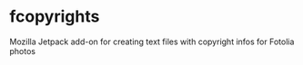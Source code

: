 # fcopyrights
Mozilla Jetpack add-on for creating text files with copyright infos for Fotolia photos
